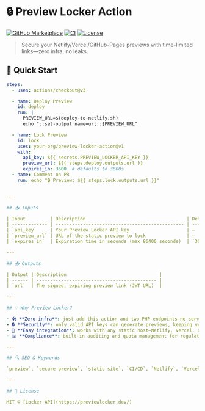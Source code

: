 # 🔒 Preview Locker Action

[![GitHub Marketplace](https://img.shields.io/badge/GitHub%20Marketplace-Preview%20Locker-blue)](https://github.com/marketplace/actions/preview-locker)
[![CI](https://github.com/ModelGuardHQ-Tools/preview-locker-action/actions/workflows/ci.yml/badge.svg)](https://github.com/ModelGuardHQ-Tools/preview-locker-actionactions)
[![License](https://img.shields.io/github/license/ModelGuardHQ-Tools/preview-locker-action)](LICENSE)

> Secure your Netlify/Vercel/GitHub-Pages previews with time-limited links—zero infra, no leaks.

## 🚀 Quick Start

```yaml
steps:
  - uses: actions/checkout@v3

  - name: Deploy Preview
    id: deploy
    run: |
      PREVIEW_URL=$(deploy-to-netlify.sh)
      echo "::set-output name=url::$PREVIEW_URL"

  - name: Lock Preview
    id: lock
    uses: your-org/preview-locker-action@v1
    with:
      api_key: ${{ secrets.PREVIEW_LOCKER_API_KEY }}
      preview_url: ${{ steps.deploy.outputs.url }}
      expires_in: 3600  # defaults to 3600s
  - name: Comment on PR
    run: echo "🔒 Preview: ${{ steps.lock.outputs.url }}"


---

## 📥 Inputs

| Input         | Description                                     | Default |
| ------------- | ----------------------------------------------- | ------- |
| `api_key`     | Your Preview Locker API key                     | —       |
| `preview_url` | URL of the static preview to lock               | —       |
| `expires_in`  | Expiration time in seconds (max 86400 seconds)  | `3600`  |

---

## 📤 Outputs

| Output | Description                                  |
| ------ | -------------------------------------------- |
| `url`  | The signed, expiring preview link (JWT URL)  |

---

## 💡 Why Preview Locker?

- 🛠️ **Zero infra**: just add this action and two PHP endpoints—no servers to maintain.  
- 🔒 **Security**: only valid API keys can generate previews, keeping your staging sites private.  
- 🧩 **Easy integration**: works with any static host—Netlify, Vercel, GitHub Pages, S3, etc.  
- 📊 **Compliance**: built-in auditing and quota management for regulated teams.

---

## 🔍 SEO & Keywords

`preview`, `secure preview`, `static site`, `CI/CD`, `Netlify`, `Vercel`, `GitHub Action`, `time-limited link`

---

## 📝 License

MIT © [Locker API](https://previewlocker.dev/)

